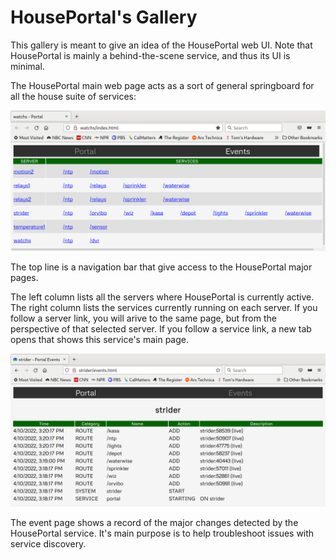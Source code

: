 # HousePortal's Gallery

This gallery is meant to give an idea of the HousePortal web UI. Note that HousePortal is mainly a behind-the-scene service, and thus its UI is minimal.

The HousePortal main web page acts as a sort of general springboard for all the house suite of services:

![HousePortal Main Page](https://raw.githubusercontent.com/pascal-fb-martin/houseportal/master/gallery/main-page.png)

The top line is a navigation bar that give access to the HousePortal major pages.

The left column lists all the servers where HousePortal is currently active. The right column lists the services currently running on each server. If you follow a server link, you will arive to the same page, but from the perspective of that selected server. If you follow a service link, a new tab opens that shows this service's main page.

![HousePortal Event Page](https://raw.githubusercontent.com/pascal-fb-martin/houseportal/master/gallery/event-page.png)

The event page shows a record of the major changes detected by the HousePortal service. It's main purpose is to help troubleshoot issues with service discovery.

